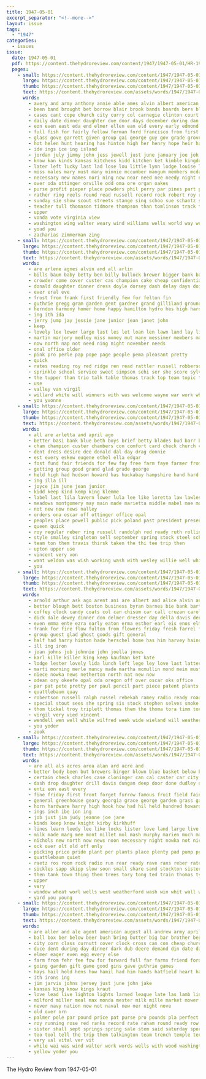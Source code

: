 ```yaml
---
title: 1947-05-01
excerpt_separator: "<!--more-->"
layout: issue
tags:
  - "1947"
categories:
  - issues
issue:
  date: 1947-05-01
  pdf: https://content.thehydroreview.com/content/1947/1947-05-01/HR-1947-05-01.pdf
  pages:
    - small: https://content.thehydroreview.com/content/1947/1947-05-01/small/HR-1947-05-01-01.jpg
      large: https://content.thehydroreview.com/content/1947/1947-05-01/large/HR-1947-05-01-01.jpg
      thumb: https://content.thehydroreview.com/content/1947/1947-05-01/thumbnails/HR-1947-05-01-01.jpg
      text: https://content.thehydroreview.com/assets/words/1947/1947-05-01/HR-1947-05-01-01.txt
      words:
        - avery and army anthony annie able ames alvin albert american adkins aid apps all annes arkansas ang are aver arent angeles area adkin april
        - been band brought bet borrow blair brook bands boards bers blackwood bernie bream big battles brother baxter board bethel boys but business belle brings bass binge baptist bil boy bro berson barbara birth bill body best
        - cases cant cope church city curry col carnegie clinton court college can change company car con clase county cal carruth coles cantrell crystal collier cancer claude cour cox cisco cody coffey council cabin clear common cole came clara
        - daily date dinner daughter due door days december during dan dakota dozier davis der down deremer dally donald death dick day deal done davenport del drought dave dog
        - eon even east eda end elmer ellen ean eld every early edmond ery ewy
        - full fish for fairly fellow ferman ford francisco from first fell free friday former florida farms fought felton fingers fight farm few freshman furnish front fund fies fellows fire fees force fulton fie forty
        - glass gove garrett given group gai george guy gov grade grover generous grail ground gallina governor gave good graham goes ger
        - hot helen hunt hearing has hinton high her henry hope heir hafer hamilton homer home hinds heard hin head hugh hale had hens heart hydro him hen herndon harmony herbert held house hardy har hume
        - ide ings ice ing island
        - jordan july jimmy john jess jewell just june january joe joh justin
        - know kan kinds kansas kitchens kidd kitchen ket kimble kingdom
        - later left lucky last lad lose lou little lynn lodge louise large less legal lesa los lyford lock lake leaders leader lips loss lasater law land lonnie lief lent
        - miss males mary must many minnie mccumber mangum members mcdaniel march miller marvin murphy most music mile mil mer much money martha monday might market mills made mexico may mar mens morning mill matter men marilyn missouri mineral more major
        - necessary new names nori ning now near need nee needy night name not nor
        - over oda ottinger orville odd oma ore organ oakes
        - purse profit pieper place powders phil perry par pines part passage per peoples pack patron pot public pryor pay paul pass piece peo pee paral plan present past price pounds people phill person patricia patch
        - rather ring reels round read russell record rock robert roy reno rain rob rod raymond road rainbow river robberson robinson robbers reel robbie ray ruckman records roads
        - sunday sie show scout streets stange sing schoo sue schantz stands station shall springs sketch she signal sion stout strength sale smoke shows second store sherman ship send stake stamps sid sixt sand sir stonewall set son san stores stella school still sater sire signs spies state sodders sus sten street sal sch seem stephens states schools said saturday steve
        - teacher tull thomason tidmore thompson than tomlinson track the them talkington trip thomas tary taylor turner town thirsk talk tindel texas theron then ton tenor tay team thick top teach thelma tickel times turmer turke taken teen take tiny tax
        - upper
        - vonda vote virginia view
        - washington wing walter weary wind williams wells world way week winning woodward wood while with wide work was wat wilkes write water weathers wade waller worthy went wish worth wen weather wayne weatherford will
        - youd you
        - zacharias zimmerman zing
    - small: https://content.thehydroreview.com/content/1947/1947-05-01/small/HR-1947-05-01-02.jpg
      large: https://content.thehydroreview.com/content/1947/1947-05-01/large/HR-1947-05-01-02.jpg
      thumb: https://content.thehydroreview.com/content/1947/1947-05-01/thumbnails/HR-1947-05-01-02.jpg
      text: https://content.thehydroreview.com/assets/words/1947/1947-05-01/HR-1947-05-01-02.txt
      words:
        - are arlene agnes alvin and all arlin
        - bills baum baby betty ben billy bullock brewer bigger bank bassi broad batter byrum blue bill bias best bloom
        - crowder come cover custer cas champion cake cheap confidential church cecil cold caddo cott county can collins chester cashier coop
        - donald daughter dinner dress doyle dorsey dash delay days doing divis duy doctor day ding
        - ever eral eve
        - frost from frank first friendly few for felton fin
        - guthrie gregg gram garden gent gardner grand gilliland ground givens grow grass
        - herndon harmony homer home happy hamilton hydro hes high hardware her held hand horse health helen hedges
        - ing ith ida
        - jerry jump jay jessie jane junior jean janet john
        - keep
        - lovely lox lower large last les let loan len lawn land lay light law look
        - martin marjory medley miss money mut many messimer members may mille miller monday mowers made mary minor mcfadden
        - now north nap not need ning night november needs
        - onal office older
        - pink pro perle pap pope page people pema pleasant pretty
        - quick
        - rates reading roy red ridge ren read rattler russell robberson ray rook raiser ramona
        - sprinkle school service sweet simpson sehi ser she score sylvester small station sargent simmer shower spires states sid saturday sitar shape store staples sport special spring stock sale
        - the tupper than trio talk table thomas track top team topic tie
        - use
        - valley van virgil
        - willard white will winners with was welcome wayne war work while weatherford wave wells
        - you yvonne
    - small: https://content.thehydroreview.com/content/1947/1947-05-01/small/HR-1947-05-01-03.jpg
      large: https://content.thehydroreview.com/content/1947/1947-05-01/large/HR-1947-05-01-03.jpg
      thumb: https://content.thehydroreview.com/content/1947/1947-05-01/thumbnails/HR-1947-05-01-03.jpg
      text: https://content.thehydroreview.com/assets/words/1947/1947-05-01/HR-1947-05-01-03.txt
      words:
        - all are arletta and april ago
        - better basi bank blue beth boys brief betty blades bud barr bobby boy ben banks been brother buckmaster billy both business
        - cham champion custer chambers con comfort card check church cain caddo class cost city crissman county clear come chick chairs cotton charles colle coe colleen china can company cullens comes crest
        - dent dress desire dee donald dal day drag donnie
        - est every eskew eugene ethel ella edgar
        - fost fund fair friends for few fay free farm faye farmer from
        - getting group good grand glad grade george
        - held high had hudson howard has huckabay hampshire hand hard horn homa harrow home harper hydro harry
        - ing illa ill
        - joyce jim june jean junior
        - kidd keep kind kemp king klemme
        - label last lila lavern lower lula lee like loretta law lawless less loyd lens laundry lawton lasley lou las
        - meadows montgomery may main made marietta middle mabel mae morgan moore mary mckay members mccully monday marie man mccullough minnie manner miss mari most moses melda
        - not new now news nalley
        - orders ona oscar off ottinger office opal
        - peoples place powell public pick poland past president present purple people
        - queen quick
        - roy regular reber ring russell randolph red ready ruth rolling
        - style smalley singleton sell september spring stock steel school shook shoop sharp safe stands shown suter seats state size senior store shape small suit saturday supply second schoo set show stunz silver special sale
        - team ton them travis thirsk taken the thi tee trip then
        - upton upper use
        - vincent very von
        - want weldon was wish working wash with wesley willie well white will werk while walls week wise weatherford won wee work
        - you
    - small: https://content.thehydroreview.com/content/1947/1947-05-01/small/HR-1947-05-01-04.jpg
      large: https://content.thehydroreview.com/content/1947/1947-05-01/large/HR-1947-05-01-04.jpg
      thumb: https://content.thehydroreview.com/content/1947/1947-05-01/thumbnails/HR-1947-05-01-04.jpg
      text: https://content.thehydroreview.com/assets/words/1947/1947-05-01/HR-1947-05-01-04.txt
      words:
        - arnold arthur ask ago arent ani are albert and alice alvin anthony
        - better blough bett boston business byran barnes bie bank barton browne buckmaster binger beene bethel blood bassler blaze bradley been box beryl byrum
        - coffey clock candy coats col can chisum car call cruzan carole carl coles county coffee caddo canyon curtis cott carey con cleveland cole city cecil carmen cody cree
        - dick dale dewey dinner don delmer dresser day della davis denham during does der dry daughter days duty
        - even emma ente ezra early eaton erma esther earl eis enos elmer emery ewy
        - frank for fire flow fulton from flowers friday fresh farrel freidline farm few
        - group guest glad ghost goods gift general
        - half had harry hinton hade herschel home has him harvey haines hamilton hains her huitt hose house happy hale helen henry harold hydro horn heger hobbs
        - ill ing iron
        - joan johns job johnnie john joella jones
        - karl kille killer king keep kaufman ket kate
        - lodge lester lovely lida lunch left lege ley love last latter leather laines laundry large light lewi lee lloyd let
        - marti morning merle muncy made martha mcmullin mond mein must melvin man martin may men mane most mound marion much mary marble miller moth milton manning money many mar
        - niece nowka news netherton north nat new now
        - odean ory okeefe opal oda oregon off over oscar oks office
        - par pat pete pretty per paul pencil part piece patent plants pen pot price public present pias pankratz pitzer powder payne
        - quattlebaum quay
        - robertson russell ralph russel rebekah ramey radio ready road rowland rames robbie roy rates robinson richland raymond rey ruhl
        - special stout sees she spring sis stock stephen selves smoke sale soon sun slack sales surgeon spruce stuber spain strong shipp swartzendruber son sow sunday sweeper shawnee simpson saturday still suits slagell shaver service smet store side
        - thom tickel troy triplett thomas them the thoma tora timm ton tor tha tie thomason tell
        - virgil very vied vincent
        - wendell wen well while wilfred week wide wieland will weatherford work with watch want water wanda word waldo williams was wilma waters
        - you yoder
        - zook
    - small: https://content.thehydroreview.com/content/1947/1947-05-01/small/HR-1947-05-01-05.jpg
      large: https://content.thehydroreview.com/content/1947/1947-05-01/large/HR-1947-05-01-05.jpg
      thumb: https://content.thehydroreview.com/content/1947/1947-05-01/thumbnails/HR-1947-05-01-05.jpg
      text: https://content.thehydroreview.com/assets/words/1947/1947-05-01/HR-1947-05-01-05.txt
      words:
        - are all als acres area alan ard acre and
        - better body been but brewers binger blown blue basket below broad buy bill bring bumpers buck bolts big beach back best bridgeport beer bias boyer ber bert
        - certain check charles case cloninger can cal caster car city cheap clover clyde cost cee caddo carrier crain come company cool cattle county con carl cay channel crisp class
        - dash drop daughter drill davis dungan deep door done dudley date days down dard director
        - entz eon east every
        - fine friday first front forget furrow famous fruit field fain faith fry fire fer fields fost from for folks fall fish ford found fairbank farm fox
        - general greenhouse geary georgia grace george garden grass gallon glass good golden govern grain gravel grant gra going group
        - horn hardware harry high hook how had hil held hundred howard heres her homer holliday harvest hydro hon henry hail home hay hed holding henderson hughes has
        - ings inch ibe ion ing
        - job just jim judy jeanne joe jane
        - kinds keep know knight kirby kirkhuff
        - lines learn leedy lee like locks lister love land large live long line lasley loose lewis living lawn lace later
        - milk made marg mee mont millet mol mash murphy marien much may mean manner mile money margie miller must mound missouri marsh more
        - nichols new north now news noon necessary night nowka not nice never nie need newton
        - ock over olt old off only
        - picking price pride plant per plants place plenty pad pump pounds pose public plate pine past pany pian pat
        - quattlebaum quiet
        - raetz ros room rock radio run rear ready rave rans reber rate rail rates
        - sickles sapp skipp slow soon small share sand stockton sister spring saturday screen sell special service sweet scott single shade stand sudan strong speak stock see smooth speaker shackles sit sees seek smith sunday sanders sale shock station sandy seed street
        - then tank town thing them trees tory tong ted train thomas tye top the tone turn than tindel
        - upper
        - very
        - window wheat worl wells west weatherford wash win whit wall with won weeder windows wheel will western wonder write word week white wages wire was well want wen wit
        - yard you young
    - small: https://content.thehydroreview.com/content/1947/1947-05-01/small/HR-1947-05-01-06.jpg
      large: https://content.thehydroreview.com/content/1947/1947-05-01/large/HR-1947-05-01-06.jpg
      thumb: https://content.thehydroreview.com/content/1947/1947-05-01/thumbnails/HR-1947-05-01-06.jpg
      text: https://content.thehydroreview.com/assets/words/1947/1947-05-01/HR-1947-05-01-06.txt
      words:
        - are aller and ale agent american august all andrew army april art apple
        - ball box ber below beer bush bring butter big bar brother begin bill base but busi boys bank beaver been bers buyers bye better bottle bias
        - city corn class curnutt cover clock cross can con cheap church cake caddo carrier come care chor chas clover col copping claude cameron college cousins cushion candies calendar circle cecil cheese cloninger cattle county crystal course current
        - duce dent during day dinner dark dub deere demand din date days dry director dew
        - elmer eager even egg every else
        - farm from fehr fee fow for forward full far farms friend ford few farmer friday friends fish fam forget field fall fares fire first felt frome fancy
        - going garden gift game good gins gave guthrie games
        - hays hail hold hens how hamil had him hands hatfield heart has high homa honor hooper huge hart hydro her health half heard hinton hardware harmony hand hole hamilton howard hutchinson home
        - ith irons ing
        - jim jarvis johns jersey just june john jake
        - kansas king know kings kraut
        - love lead live lighton lights larned league late las lamb lincoln loose living lay large lord learned lister lawton lucky later land lately lege line let last less
        - milford miller meal max monda mester milk mille market mower monday must moun more may most men made march mer maybe
        - never navy nation now not naval new ner night nove
        - old over orn
        - palmer pole par pound price pat purse pro pounds pla perfect proud payne process pee ponds per pink private president power parish plants protheroe pick
        - roy running rose red ranks record rate raham round ready row ram real ryan
        - sister shall sept springs spring sale stem said saturday sports simple stock sunday state schofield sik side supply sun satin small style stress shing season sings sion strength sed summer set sans swartzendruber sweet seems special scale son second session snack send solo sharon stretch stick show schools station stanley silo see
        - too tool tell the trip them talkington team trench temple tee tor truman turn tour texas test
        - very val vital ver vit
        - while wai was wind walter work words wells with wood washington will winter weeks weatherford way wide wife welding week woosley wish wilbur well warns wayne walk wan white want wars water
        - yellow yoder you
---
```


The Hydro Review from 1947-05-01

<!--more-->

